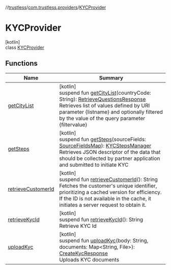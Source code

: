 //[trustless](../../../index.md)/[com.trustless.providers](../index.md)/[KYCProvider](index.md)

# KYCProvider

[kotlin]\
class [KYCProvider](index.md)

## Functions

| Name | Summary |
|---|---|
| [getCityList](get-city-list.md) | [kotlin]<br>suspend fun [getCityList](get-city-list.md)(countryCode: String): [RetrieveQuestionsResponse](../../com.trustless.requests.kyc.retrieveQuestions/-retrieve-questions-response/index.md)<br>Retrieves list of values defined by URI parameter {listname} and optionally filtered by the value of the query parameter {filtervalue} |
| [getSteps](get-steps.md) | [kotlin]<br>suspend fun [getSteps](get-steps.md)(sourceFields: [SourceFieldsMap](../../com.trustless.requests.kyc.retrieveSteps.steps/-source-fields-map/index.md)): [KYCStepsManager](../../com.trustless.requests.kyc.retrieveSteps.steps/-k-y-c-steps-manager/index.md)<br>Retrieves JSON descriptor of the data that should be collected by partner application and submitted to initiate KYC |
| [retrieveCustomerId](retrieve-customer-id.md) | [kotlin]<br>suspend fun [retrieveCustomerId](retrieve-customer-id.md)(): String<br>Fetches the customer's unique identifier, prioritizing a cached version for efficiency. If the ID is not available in the cache, it initiates a server request to obtain it. |
| [retrieveKycId](retrieve-kyc-id.md) | [kotlin]<br>suspend fun [retrieveKycId](retrieve-kyc-id.md)(): String<br>Retrieve KYC Id |
| [uploadKyc](upload-kyc.md) | [kotlin]<br>suspend fun [uploadKyc](upload-kyc.md)(body: String, documents: Map&lt;String, File&gt;): [CreateKycResponse](../../com.trustless.requests.kyc.createKyc/-create-kyc-response/index.md)<br>Uploads KYC documents |
